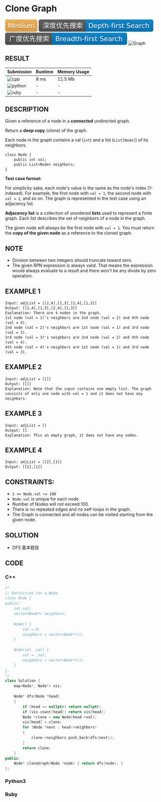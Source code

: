 # Clone Graph

![Medium](../../materials/-Medium-f0ad4e.svg) ![Depth--first_Search](../../materials/深度优先搜索-Depth--first_Search-007ec6.svg) ![Breadth--first_Search](../../materials/广度优先搜索-Breadth--first_Search-007ec6.svg) ![Graph](../../materials/图-Graph-007ec6.svg)

## RESULT

| Submission                                                        | Runtime | Memory Usage |
| ----------------------------------------------------------------- | ------- | ------------ |
| ![cpp](https://img.shields.io/badge/leetcode133-cpp-f34b7d.svg)   | 8 ms    | 11.5 Mb      |
| ![python](https://img.shields.io/badge/leetcode133-py-3572A5.svg) | -       | -            |
| ![ruby](https://img.shields.io/badge/leetcode133-rb-701516.svg)   | -       | -            |

## DESCRIPTION

Given a reference of a node in a **connected** undirected graph.

Return a **deep copy** (clone) of the graph.

Each node in the graph contains a val (`int`) and a list (`List[Node]`) of its neighbors.

```plain
class Node {
    public int val;
    public List<Node> neighbors;
}
```

**Test case format:**

For simplicity sake, each node's value is the same as the node's index (1-indexed). For example, the first node with `val = 1`, the second node with `val = 2`, and so on. The graph is represented in the test case using an adjacency list.

**Adjacency list** is a collection of unordered **lists** used to represent a finite graph. Each list describes the set of neighbors of a node in the graph.

The given node will always be the first node with `val = 1`. You must return the **copy of the given node** as a reference to the cloned graph.

## NOTE

* Division between two integers should truncate toward zero.
* The given RPN expression is always valid. That means the expression would always evaluate to a result and there won't be any divide by zero operation.

## EXAMPLE 1

```plain
Input: adjList = [[2,4],[1,3],[2,4],[1,3]]
Output: [[2,4],[1,3],[2,4],[1,3]]
Explanation: There are 4 nodes in the graph.
1st node (val = 1)'s neighbors are 2nd node (val = 2) and 4th node (val = 4).
2nd node (val = 2)'s neighbors are 1st node (val = 1) and 3rd node (val = 3).
3rd node (val = 3)'s neighbors are 2nd node (val = 2) and 4th node (val = 4).
4th node (val = 4)'s neighbors are 1st node (val = 1) and 3rd node (val = 3).
```

## EXAMPLE 2

```plain
Input: adjList = [[]]
Output: [[]]
Explanation: Note that the input contains one empty list. The graph consists of only one node with val = 1 and it does not have any neighbors.
```

## EXAMPLE 3

```plain
Input: adjList = []
Output: []
Explanation: This an empty graph, it does not have any nodes.
```

## EXAMPLE 4

```plain
Input: adjList = [[2],[1]]
Output: [[2],[1]]
```

## CONSTRAINTS:

* `1 <= Node.val <= 100`
* `Node.val` is unique for each node.
* Number of Nodes will not exceed 100.
* There is no repeated edges and no self-loops in the graph.
* The Graph is connected and all nodes can be visited starting from the given node.

## SOLUTION

* DFS 基本题目

## CODE

### C++

```cpp
/*
// Definition for a Node.
class Node {
public:
    int val;
    vector<Node*> neighbors;
    
    Node() {
        val = 0;
        neighbors = vector<Node*>();
    }
    
    Node(int _val) {
        val = _val;
        neighbors = vector<Node*>();
    }
};
*/
class Solution {
    map<Node*, Node*> vis;

    Node* dfs(Node *head)
    {
        if (head == nullptr) return nullptr;
        if (vis.count(head)) return vis[head];
        Node *clone = new Node(head->val);
        vis[head] = clone;
        for (Node *next : head->neighbors)
        {
            clone->neighbors.push_back(dfs(next));
        }
        return clone;
    }
public:
    Node* cloneGraph(Node *node) { return dfs(node); }
};
```

### Python3

### Ruby
